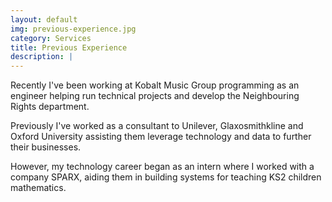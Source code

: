 ```yaml
---
layout: default
img: previous-experience.jpg
category: Services
title: Previous Experience 
description: |
---
```

Recently I've been working at Kobalt Music Group programming as an engineer helping run technical
projects and develop the Neighbouring Rights department.

Previously I've worked as a consultant to Unilever, Glaxosmithkline and Oxford University assisting
them leverage technology and data to further their businesses.

However, my technology career began as an intern where I worked with a company SPARX,
aiding them in building systems for teaching KS2 children mathematics.
